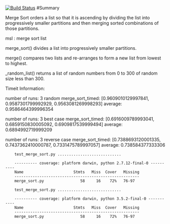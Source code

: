 [![Build Status](https://travis-ci.org/chamberi/data-structures.svg?branch=master)](https://travis-ci.org/chamberi/data-structures)
#Summary

Merge Sort orders a list so that it is ascending by dividing the list into progressively smaller partitions and then merging sorted combinations of those partitions.

msl : merge sort list

merge_sort() divides a list into progressively smaller partitions.

merge() compares two lists and re-arranges to form a new list from lowest to highest.

_random_list() returns a list of random numbers from 0 to 300 of random size less than 300. 


Timeit Information:


number of runs: 3
random merge_sort_timed: [0.9609010129997841, 0.9587301799992929, 0.9563081269998293]
average:  0.9586464399996354

number of runs: 3
best case merge_sort_timed: [0.6916009789993041, 0.6859150830005092, 0.6909817539999494]
average:  0.6894992719999209

number of runs: 3
reverse case merge_sort_timed: [0.7388693120001335, 0.7437362410000787, 0.7331475789997057]
average:  0.738584377333306


        test_merge_sort.py ............................

        ---------- coverage: platform darwin, python 2.7.12-final-0 ----------
        Name                      Stmts   Miss  Cover   Missing
        -------------------------------------------------------
        merge_sort.py                58     16    72%   76-97

        test_merge_sort.py ............................

        ---------- coverage: platform darwin, python 3.5.2-final-0 -----------
        Name                      Stmts   Miss  Cover   Missing
        -------------------------------------------------------
        merge_sort.py                58     16    72%   76-97
